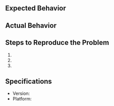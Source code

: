 ## Expected Behavior

## Actual Behavior

## Steps to Reproduce the Problem

1.
1.
1.

## Specifications

- Version:
- Platform: